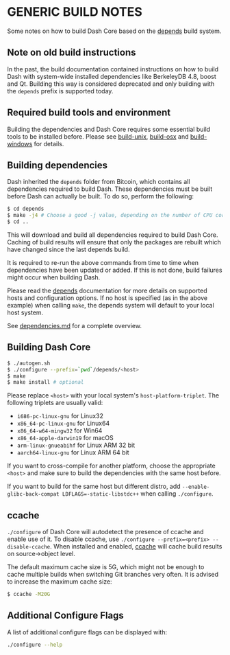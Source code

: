 GENERIC BUILD NOTES
====================
Some notes on how to build Dash Core based on the [depends](../depends/README.md) build system.

Note on old build instructions
------------------------------
In the past, the build documentation contained instructions on how to build Dash with system-wide installed dependencies
like BerkeleyDB 4.8, boost and Qt. Building this way is considered deprecated and only building with the `depends` prefix
is supported today.

Required build tools and environment
------------------------------------
Building the dependencies and Dash Core requires some essential build tools to be installed before. Please see
[build-unix](build-unix.md), [build-osx](build-osx.md) and [build-windows](build-windows.md) for details.

Building dependencies
---------------------
Dash inherited the `depends` folder from Bitcoin, which contains all dependencies required to build Dash. These
dependencies must be built before Dash can actually be built. To do so, perform the following:

```bash
$ cd depends
$ make -j4 # Choose a good -j value, depending on the number of CPU cores available
$ cd ..
```

This will download and build all dependencies required to build Dash Core. Caching of build results will ensure that only
the packages are rebuilt which have changed since the last depends build.

It is required to re-run the above commands from time to time when dependencies have been updated or added. If this is
not done, build failures might occur when building Dash.

Please read the [depends](../depends/README.md) documentation for more details on supported hosts and configuration
options. If no host is specified (as in the above example) when calling `make`, the depends system will default to your
local host system. 

See [dependencies.md](dependencies.md) for a complete overview.

Building Dash Core
---------------------

```bash
$ ./autogen.sh
$ ./configure --prefix=`pwd`/depends/<host>
$ make
$ make install # optional
```

Please replace `<host>` with your local system's `host-platform-triplet`. The following triplets are usually valid:
- `i686-pc-linux-gnu` for Linux32
- `x86_64-pc-linux-gnu` for Linux64
- `x86_64-w64-mingw32` for Win64
- `x86_64-apple-darwin19` for macOS
- `arm-linux-gnueabihf` for Linux ARM 32 bit
- `aarch64-linux-gnu` for Linux ARM 64 bit

If you want to cross-compile for another platform, choose the appropriate `<host>` and make sure to build the
dependencies with the same host before.

If you want to build for the same host but different distro, add `--enable-glibc-back-compat LDFLAGS=-static-libstdc++` when calling `./configure`.


ccache
------
`./configure` of Dash Core will autodetect the presence of ccache and enable use of it. To disable ccache, use
`./configure --prefix=<prefix> --disable-ccache`. When installed and enabled, [ccache](https://ccache.samba.org/) will
cache build results on source->object level.

The default maximum cache size is 5G, which might not be enough to cache multiple builds when switching Git branches
very often. It is advised to increase the maximum cache size:

```bash
$ ccache -M20G
```

Additional Configure Flags
--------------------------
A list of additional configure flags can be displayed with:

```bash
./configure --help
```
